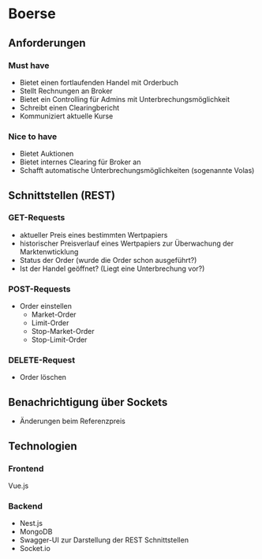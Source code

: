 # Boerse
## Anforderungen
### Must have
* Bietet einen fortlaufenden Handel mit Orderbuch
* Stellt Rechnungen an Broker
* Bietet ein Controlling für Admins mit Unterbrechungsmöglichkeit
* Schreibt einen Clearingbericht 
* Kommuniziert aktuelle Kurse

### Nice to have
* Bietet Auktionen 
* Bietet internes Clearing für Broker an
* Schafft automatische Unterbrechungsmöglichkeiten (sogenannte Volas)

## Schnittstellen (REST)
### GET-Requests
* aktueller Preis eines bestimmten Wertpapiers
* historischer Preisverlauf eines Wertpapiers zur Überwachung der Marktenwticklung
* Status der Order (wurde die Order schon ausgeführt?)
* Ist der Handel geöffnet? (Liegt eine Unterbrechung vor?)

### POST-Requests
* Order einstellen
  * Market-Order
  * Limit-Order
  * Stop-Market-Order
  * Stop-Limit-Order

### DELETE-Request
* Order löschen

## Benachrichtigung über Sockets
* Änderungen beim Referenzpreis

## Technologien
### Frontend
Vue.js

### Backend
* Nest.js
* MongoDB
* Swagger-UI zur Darstellung der REST Schnittstellen
* Socket.io
